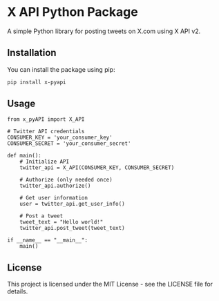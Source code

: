 # X API Python Package

A simple Python library for posting tweets on X.com using X API v2.

## Installation

You can install the package using pip:

```bash
pip install x-pyapi
```

## Usage

```
from x_pyAPI import X_API

# Twitter API credentials
CONSUMER_KEY = 'your_consumer_key'
CONSUMER_SECRET = 'your_consumer_secret'

def main():
    # Initialize API
    twitter_api = X_API(CONSUMER_KEY, CONSUMER_SECRET)

    # Authorize (only needed once)
    twitter_api.authorize()

    # Get user information
    user = twitter_api.get_user_info()

    # Post a tweet
    tweet_text = "Hello world!"
    twitter_api.post_tweet(tweet_text)

if __name__ == "__main__":
    main()

```

## License

This project is licensed under the MIT License - see the LICENSE file for details.
